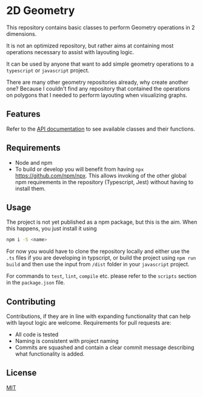 # 2D Geometry

This repository contains basic classes to perform Geometry operations in 2 dimensions.

It is not an optimized repository, but rather aims at containing most operations necessary to assist with layouting logic.

It can be used by anyone that want to add simple geometry operations to a `typescript` or `javascript` project.

There are many other geometry repositories already, why create another one? Because I couldn't find any repository that contained the operations on polygons that I needed to perform layouting when visualizing graphs.

## Features

Refer to the [API documentation](https://ruffythepirate.github.io/ts-geometry-2d/globals.html) to see available classes and their functions.

## Requirements

* Node and npm
* To build or develop you will benefit from having `npx` https://github.com/npm/npx. This allows invoking of the other global npm requirements in the repository (Typescript, Jest) without having to install them.

## Usage

The project is not yet published as a npm package, but this is the aim. When this happens, you just install it using 
```bash
npm i -S <name>
```

For now you would have to clone the repository locally and either use the `.ts` files if you are developing in typscript, or build the project using `npm run build` and then use the input from `/dist` folder in your `javascript` project.

For commands to `test`, `lint`, `compile` etc. please refer to the `scripts` section in the `package.json` file.

## Contributing

Contributions, if they are in line with expanding functionality that can help with layout logic are welcome. Requirements for pull requests are:
* All code is tested
* Naming is consistent with project naming
* Commits are squashed and contain a clear commit message describing what functionality is added.

## License

[MIT](./LICENSE)
